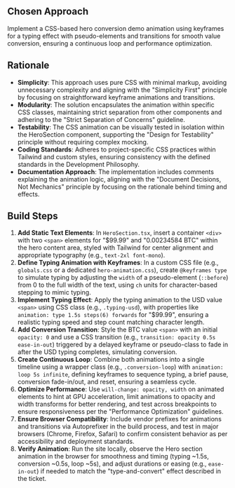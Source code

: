 ## Chosen Approach
Implement a CSS-based hero conversion demo animation using keyframes for a typing effect with pseudo-elements and transitions for smooth value conversion, ensuring a continuous loop and performance optimization.

## Rationale
- **Simplicity**: This approach uses pure CSS with minimal markup, avoiding unnecessary complexity and aligning with the "Simplicity First" principle by focusing on straightforward keyframe animations and transitions.
- **Modularity**: The solution encapsulates the animation within specific CSS classes, maintaining strict separation from other components and adhering to the "Strict Separation of Concerns" guideline.
- **Testability**: The CSS animation can be visually tested in isolation within the HeroSection component, supporting the "Design for Testability" principle without requiring complex mocking.
- **Coding Standards**: Adheres to project-specific CSS practices within Tailwind and custom styles, ensuring consistency with the defined standards in the Development Philosophy.
- **Documentation Approach**: The implementation includes comments explaining the animation logic, aligning with the "Document Decisions, Not Mechanics" principle by focusing on the rationale behind timing and effects.

## Build Steps
1. **Add Static Text Elements**: In `HeroSection.tsx`, insert a container `<div>` with two `<span>` elements for "$99.99" and "0.00234584 BTC" within the hero content area, styled with Tailwind for center alignment and appropriate typography (e.g., `text-2xl font-mono`).
2. **Define Typing Animation with Keyframes**: In a custom CSS file (e.g., `globals.css` or a dedicated `hero-animation.css`), create `@keyframes type` to simulate typing by adjusting the `width` of a pseudo-element (`::before`) from 0 to the full width of the text, using `ch` units for character-based stepping to mimic typing.
3. **Implement Typing Effect**: Apply the typing animation to the USD value `<span>` using CSS class (e.g., `.typing-usd`), with properties like `animation: type 1.5s steps(6) forwards` for "$99.99", ensuring a realistic typing speed and step count matching character length.
4. **Add Conversion Transition**: Style the BTC value `<span>` with an initial `opacity: 0` and use a CSS transition (e.g., `transition: opacity 0.5s ease-in-out`) triggered by a delayed keyframe or pseudo-class to fade in after the USD typing completes, simulating conversion.
5. **Create Continuous Loop**: Combine both animations into a single timeline using a wrapper class (e.g., `.conversion-loop`) with `animation: loop 5s infinite`, defining keyframes to sequence typing, a brief pause, conversion fade-in/out, and reset, ensuring a seamless cycle.
6. **Optimize Performance**: Use `will-change: opacity, width` on animated elements to hint at GPU acceleration, limit animations to opacity and width transforms for better rendering, and test across breakpoints to ensure responsiveness per the "Performance Optimization" guidelines.
7. **Ensure Browser Compatibility**: Include vendor prefixes for animations and transitions via Autoprefixer in the build process, and test in major browsers (Chrome, Firefox, Safari) to confirm consistent behavior as per accessibility and deployment standards.
8. **Verify Animation**: Run the site locally, observe the Hero section animation in the browser for smoothness and timing (typing ~1.5s, conversion ~0.5s, loop ~5s), and adjust durations or easing (e.g., `ease-in-out`) if needed to match the "type-and-convert" effect described in the ticket.